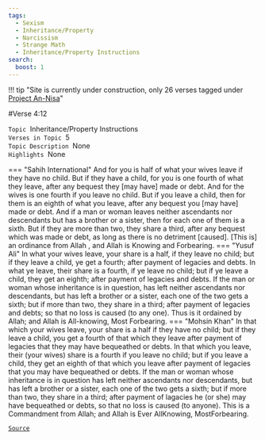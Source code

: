```yaml
---
tags:
  - Sexism
  - Inheritance/Property
  - Narcissism
  - Strange Math
  - Inheritance/Property Instructions
search:
  boost: 1 
---
```

!!! tip "Site is currently under construction, only 26 verses tagged under [Project An-Nisa](/an-nisa)"

#Verse  4:12

`Topic`&nbsp; Inheritance/Property Instructions   
`Verses in Topic`&nbsp; 5  
`Topic Description`&nbsp; None    
`Highlights`&nbsp; None   

=== "Sahih International"
    And for you is half of what your wives leave if they have no child. But if they have a child, for you is one fourth of what they leave, after any bequest they [may have] made or debt. And for the wives is one fourth if you leave no child. But if you leave a child, then for them is an eighth of what you leave, after any bequest you [may have] made or debt. And if a man or woman leaves neither ascendants nor descendants but has a brother or a sister, then for each one of them is a sixth. But if they are more than two, they share a third, after any bequest which was made or debt, as long as there is no detriment [caused]. [This is] an ordinance from Allah , and Allah is Knowing and Forbearing.
=== "Yusuf Ali"
    In what your wives leave, your share is a half, if they leave no child; but if they leave a child, ye get a fourth; after payment of legacies and debts. In what ye leave, their share is a fourth, if ye leave no child; but if ye leave a child, they get an eighth; after payment of legacies and debts. If the man or woman whose inheritance is in question, has left neither ascendants nor descendants, but has left a brother or a sister, each one of the two gets a sixth; but if more than two, they share in a third; after payment of legacies and debts; so that no loss is caused (to any one). Thus is it ordained by Allah; and Allah is All-knowing, Most Forbearing.
=== "Mohsin Khan"
    In that which your wives leave, your share is a half if they have no child; but if they leave a child, you get a fourth of that which they leave after payment of legacies that they may have bequeathed or debts. In that which you leave, their (your wives) share is a fourth if you leave no child; but if you leave a child, they get an eighth of that which you leave after payment of legacies that you may have bequeathed or debts. If the man or woman whose inheritance is in question has left neither ascendants nor descendants, but has left a brother or a sister, each one of the two gets a sixth; but if more than two, they share in a third; after payment of lagacies he (or she) may have bequeathed or debts, so that no loss is caused (to anyone). This is a Commandment from Allah; and Allah is Ever All­Knowing, Most­Forbearing.

<a href="https://corpus.quran.com/translation.jsp?chapter= 4&verse=12" target="_blank">`Source`</a>

